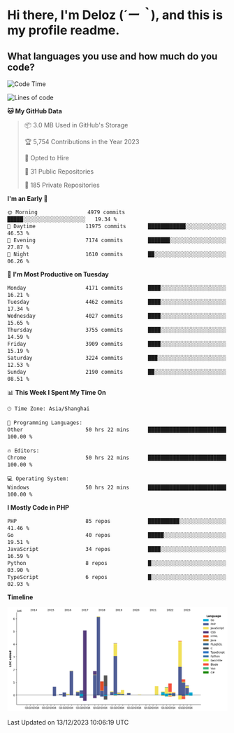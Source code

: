 # **Hi there, I'm Deloz (*´ー｀*), and this is my profile readme.**

## **What languages you use and how much do you code?**

<!--START_SECTION:waka-->
![Code Time](http://img.shields.io/badge/Code%20Time-2%2C985%20hrs%2041%20mins-blue)

![Lines of code](https://img.shields.io/badge/From%20Hello%20World%20I%27ve%20Written-33.6%20million%20lines%20of%20code-blue)

**🐱 My GitHub Data** 

> 📦 3.0 MB Used in GitHub's Storage 
 > 
> 🏆 5,754 Contributions in the Year 2023
 > 
> 💼 Opted to Hire
 > 
> 📜 31 Public Repositories 
 > 
> 🔑 185 Private Repositories 
 > 
**I'm an Early 🐤** 

```text
🌞 Morning                4979 commits        █████░░░░░░░░░░░░░░░░░░░░   19.34 % 
🌆 Daytime                11975 commits       ████████████░░░░░░░░░░░░░   46.53 % 
🌃 Evening                7174 commits        ███████░░░░░░░░░░░░░░░░░░   27.87 % 
🌙 Night                  1610 commits        ██░░░░░░░░░░░░░░░░░░░░░░░   06.26 % 
```
📅 **I'm Most Productive on Tuesday** 

```text
Monday                   4171 commits        ████░░░░░░░░░░░░░░░░░░░░░   16.21 % 
Tuesday                  4462 commits        ████░░░░░░░░░░░░░░░░░░░░░   17.34 % 
Wednesday                4027 commits        ████░░░░░░░░░░░░░░░░░░░░░   15.65 % 
Thursday                 3755 commits        ████░░░░░░░░░░░░░░░░░░░░░   14.59 % 
Friday                   3909 commits        ████░░░░░░░░░░░░░░░░░░░░░   15.19 % 
Saturday                 3224 commits        ███░░░░░░░░░░░░░░░░░░░░░░   12.53 % 
Sunday                   2190 commits        ██░░░░░░░░░░░░░░░░░░░░░░░   08.51 % 
```


📊 **This Week I Spent My Time On** 

```text
🕑︎ Time Zone: Asia/Shanghai

💬 Programming Languages: 
Other                    50 hrs 22 mins      █████████████████████████   100.00 % 

🔥 Editors: 
Chrome                   50 hrs 22 mins      █████████████████████████   100.00 % 

💻 Operating System: 
Windows                  50 hrs 22 mins      █████████████████████████   100.00 % 
```

**I Mostly Code in PHP** 

```text
PHP                      85 repos            ██████████░░░░░░░░░░░░░░░   41.46 % 
Go                       40 repos            █████░░░░░░░░░░░░░░░░░░░░   19.51 % 
JavaScript               34 repos            ████░░░░░░░░░░░░░░░░░░░░░   16.59 % 
Python                   8 repos             █░░░░░░░░░░░░░░░░░░░░░░░░   03.90 % 
TypeScript               6 repos             █░░░░░░░░░░░░░░░░░░░░░░░░   02.93 % 
```



**Timeline**

![Lines of Code chart](https://raw.githubusercontent.com/deloz/deloz/main/assets/bar_graph.png)


 Last Updated on 13/12/2023 10:06:19 UTC
<!--END_SECTION:waka-->
